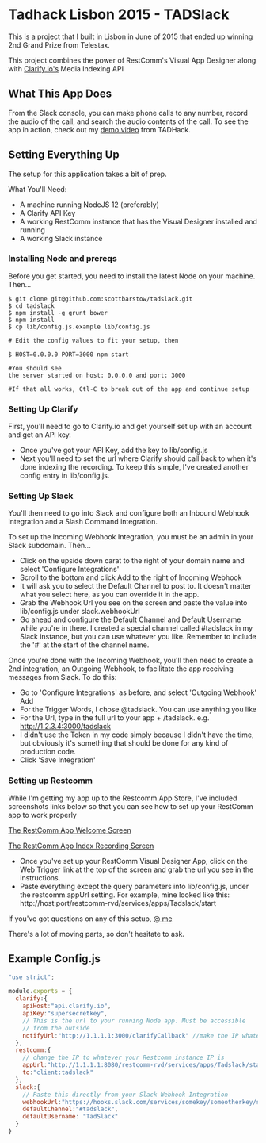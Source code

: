 # Tadhack Lisbon 2015 - TADSlack

This is a project that I built in Lisbon in June of 2015 that ended up winning 2nd Grand Prize from Telestax.

This project combines the power of RestComm's Visual App Designer along with [Clarify.io's](http://clarify.io) Media Indexing API

## What This App Does
From the Slack console, you can make phone calls to any number, record the audio of the call, and search the audio contents of the call.  To see the app in action, check out my [demo video](https://www.youtube.com/watch?v=CqGhv27YNW0) from TADHack.

## Setting Everything Up
The setup for this application takes a bit of prep.

What You'll Need:
- A machine running NodeJS 12 (preferably)
- A Clarify API Key
- A working RestComm instance that has the Visual Designer installed and running
- A working Slack instance

### Installing Node and prereqs
Before you get started, you need to install the latest Node on your machine.
Then...
```
$ git clone git@github.com:scottbarstow/tadslack.git
$ cd tadslack
$ npm install -g grunt bower
$ npm install
$ cp lib/config.js.example lib/config.js

# Edit the config values to fit your setup, then

$ HOST=0.0.0.0 PORT=3000 npm start

#You should see
the server started on host: 0.0.0.0 and port: 3000

#If that all works, Ctl-C to break out of the app and continue setup
```

### Setting Up Clarify

First, you'll need to go to Clarify.io and get yourself set up with an account and get an API key.

- Once you've got your API Key, add the key to lib/config.js
- Next you'll need to set the url where Clarify should call back to when it's done indexing the recording.  To keep this simple, I've created another config entry in lib/config.js. 


### Setting Up Slack

You'll then need to go into Slack and configure both an Inbound Webhook integration and a Slash Command integration.

To set up the Incoming Webhook Integration, you must be an admin in your Slack subdomain.  Then...
- Click on the upside down carat to the right of your domain name and select 'Configure Integrations'
- Scroll to the bottom and click Add to the right of Incoming Webhook
- It will ask you to select the Default Channel to post to.  It doesn't matter what you select here, as you can override it in the app.
- Grab the Webhook Url you see on the screen and paste the value into lib/config.js under slack.webhookUrl
- Go ahead and configure the Default Channel and Default Username while you're in there.  I created a special channel called #tadslack in my Slack instance, but you can use whatever you like.  Remember to include the '#' at the start of the channel name.

Once you're done with the Incoming Webhook, you'll then need to create a 2nd integration, an Outgoing Webhook, to facilitate the app receiving messages from Slack.  To do this:
- Go to 'Configure Integrations' as before, and select 'Outgoing Webhook' Add
- For the Trigger Words, I chose @tadslack.  You can use anything you like
- For the Url, type in the full url to your app + /tadslack.  e.g. http://1.2.3.4:3000/tadslack
- I didn't use the Token in my code simply because I didn't have the time, but obviously it's something that should be done for any kind of production code.
- Click 'Save Integration'

### Setting up Restcomm

While I'm getting my app up to the Restcomm App Store, I've included screenshots links below so that you can see how to set up your RestComm app to work properly

[The RestComm App Welcome Screen](https://dl.dropboxusercontent.com/u/2127160/tadhack/lisbon/Welcome.jpg)

[The RestComm App Index Recording Screen](https://dl.dropboxusercontent.com/u/2127160/tadhack/lisbon/indexRecording.jpg)

- Once you've set up your RestComm Visual Designer App, click on the Web Trigger link at the top of the screen and grab the url you see in the instructions.  
- Paste everything except the query parameters into lib/config.js, under the restcomm.appUrl setting.  For example, mine looked like this: http://host:port/restcomm-rvd/services/apps/Tadslack/start

If you've got questions on any of this setup, [@ me](https://twitter.com/scottbarstow)

There's a lot of moving parts, so don't hesitate to ask.

## Example Config.js
```Javascript
"use strict";

module.exports = {
  clarify:{
    apiHost:"api.clarify.io",
    apiKey:"supersecretkey",
    // This is the url to your running Node app. Must be accessible 
    // from the outside
    notifyUrl:"http://1.1.1.1:3000/clarifyCallback" //make the IP whatever your outside IP is
  },
  restcomm:{
    // change the IP to whatever your Restcomm instance IP is
    appUrl:"http://1.1.1.1:8080/restcomm-rvd/services/apps/Tadslack/start",
    to:"client:tadslack"
  },
  slack:{
    // Paste this directly from your Slack Webhook Integration
    webhookUrl:"https://hooks.slack.com/services/somekey/someotherkey/somethingelse",
    defaultChannel:"#tadslack",
    defaultUsername: "TadSlack"
  }
}
```